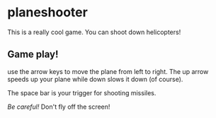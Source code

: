 # planeshooter

This is a really cool game.  You can shoot down helicopters!

## Game play!

use the arrow keys to move the plane from left to right.  The up arrow speeds up your plane while down slows it down (of course).

The space bar is your trigger for shooting missiles.

*Be careful!*  Don't fly off the screen!
